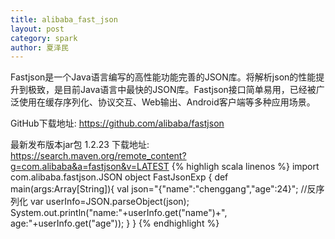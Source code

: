 ```yaml
---
title: alibaba_fast_json
layout: post
category: spark
author: 夏泽民
---
```

<!-- more -->
Fastjson是一个Java语言编写的高性能功能完善的JSON库。将解析json的性能提升到极致，是目前Java语言中最快的JSON库。Fastjson接口简单易用，已经被广泛使用在缓存序列化、协议交互、Web输出、Android客户端等多种应用场景。

GitHub下载地址: 
https://github.com/alibaba/fastjson

最新发布版本jar包 1.2.23 下载地址: https://search.maven.org/remote_content?g=com.alibaba&a=fastjson&v=LATEST
{% highligh scala linenos %}
import com.alibaba.fastjson.JSON
object FastJsonExp {
  def main(args:Array[String]){
  val json="{\"name\":\"chenggang\",\"age\":24}";
 //反序列化
 var userInfo=JSON.parseObject(json);
 System.out.println("name:"+userInfo.get("name")+", age:"+userInfo.get("age"));
  }
}
{% endhighlight %}